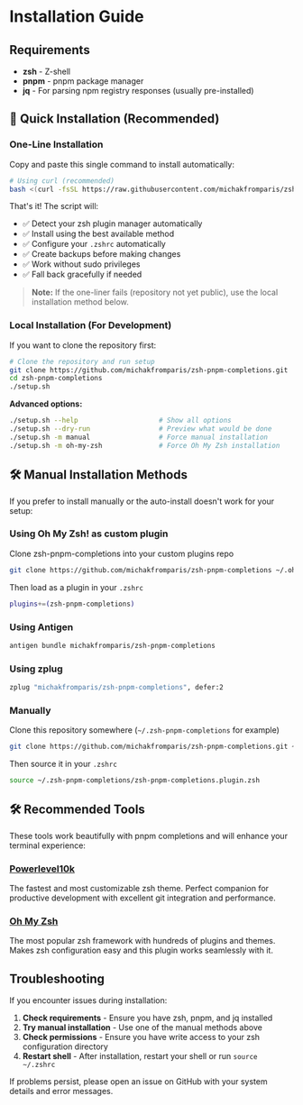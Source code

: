 # Installation Guide

## Requirements

* **zsh** - Z-shell
* **pnpm** - pnpm package manager  
* **jq** - For parsing npm registry responses (usually pre-installed)

## 🚀 **Quick Installation (Recommended)**

### One-Line Installation

Copy and paste this single command to install automatically:

```bash
# Using curl (recommended)
bash <(curl -fsSL https://raw.githubusercontent.com/michakfromparis/zsh-pnpm-completions/main/setup.sh)
```

That's it! The script will:
- ✅ Detect your zsh plugin manager automatically
- ✅ Install using the best available method  
- ✅ Configure your `.zshrc` automatically
- ✅ Create backups before making changes
- ✅ Work without sudo privileges
- ✅ Fall back gracefully if needed

> **Note:** If the one-liner fails (repository not yet public), use the local installation method below.

### Local Installation (For Development)

If you want to clone the repository first:

```bash
# Clone the repository and run setup
git clone https://github.com/michakfromparis/zsh-pnpm-completions.git
cd zsh-pnpm-completions
./setup.sh
```

**Advanced options:**
```bash
./setup.sh --help                    # Show all options
./setup.sh --dry-run                 # Preview what would be done
./setup.sh -m manual                 # Force manual installation
./setup.sh -m oh-my-zsh              # Force Oh My Zsh installation
```

## 🛠️ **Manual Installation Methods**

If you prefer to install manually or the auto-install doesn't work for your setup:

### Using Oh My Zsh! as custom plugin

Clone zsh-pnpm-completions into your custom plugins repo

```bash
git clone https://github.com/michakfromparis/zsh-pnpm-completions ~/.oh-my-zsh/custom/plugins/zsh-pnpm-completions
```

Then load as a plugin in your `.zshrc`

```bash
plugins+=(zsh-pnpm-completions)
```

### Using Antigen

```bash
antigen bundle michakfromparis/zsh-pnpm-completions
```

### Using zplug

```bash
zplug "michakfromparis/zsh-pnpm-completions", defer:2
```

### Manually

Clone this repository somewhere (`~/.zsh-pnpm-completions` for example)

```bash
git clone https://github.com/michakfromparis/zsh-pnpm-completions.git ~/.zsh-pnpm-completions
```

Then source it in your `.zshrc`

```bash
source ~/.zsh-pnpm-completions/zsh-pnpm-completions.plugin.zsh
```

## 🛠️ **Recommended Tools**

These tools work beautifully with pnpm completions and will enhance your terminal experience:

### [Powerlevel10k](https://github.com/romkatv/powerlevel10k) 
The fastest and most customizable zsh theme. Perfect companion for productive development with excellent git integration and performance.

### [Oh My Zsh](https://ohmyz.sh/)
The most popular zsh framework with hundreds of plugins and themes. Makes zsh configuration easy and this plugin works seamlessly with it.

## Troubleshooting

If you encounter issues during installation:

1. **Check requirements** - Ensure you have zsh, pnpm, and jq installed
2. **Try manual installation** - Use one of the manual methods above
3. **Check permissions** - Ensure you have write access to your zsh configuration directory
4. **Restart shell** - After installation, restart your shell or run `source ~/.zshrc`

If problems persist, please open an issue on GitHub with your system details and error messages. 
